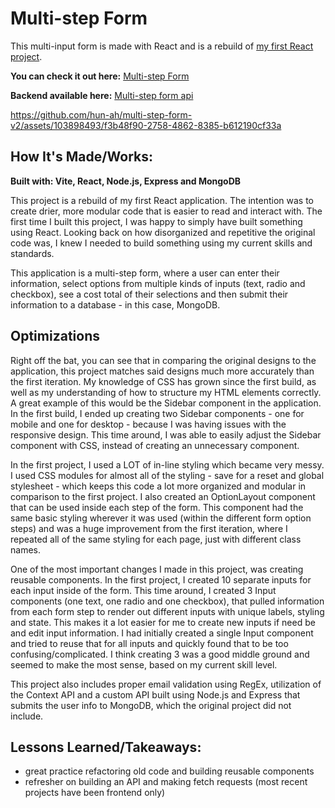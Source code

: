 # Multi-step Form

This multi-input form is made with React and is a rebuild of [my first React project](https://multi-step-form-react-hwm.netlify.app/).

**You can check it out here:** [Multi-step Form](https://multi-step-form-reactv2-hwm.netlify.app/)

**Backend available here:** [Multi-step form api](https://github.com/hun-ah/multi-step-form-api)

https://github.com/hun-ah/multi-step-form-v2/assets/103898493/f3b48f90-2758-4862-8385-b612190cf33a

## How It's Made/Works:
**Built with: Vite, React, Node.js, Express and MongoDB**

This project is a rebuild of my first React application. The intention was to create drier, more modular code that is easier to read and interact with. The first time I built
this project, I was happy to simply have built something using React. Looking back on how disorganized and repetitive the original code was, I knew I needed to build something using
my current skills and standards.

This application is a multi-step form, where a user can enter their information, select options from multiple kinds of inputs (text, radio and checkbox), see a cost total of their
selections and then submit their information to a database - in this case, MongoDB.

## Optimizations
Right off the bat, you can see that in comparing the original designs to the application, this project matches said designs much more accurately than the first iteration. My knowledge
of CSS has grown since the first build, as well as my understanding of how to structure my HTML elements correctly. A great example of this would be the Sidebar component in the 
application. In the first build, I ended up creating two Sidebar components - one for mobile and one for desktop - because I was having issues with the responsive design. This time 
around, I was able to easily adjust the Sidebar component with CSS, instead of creating an unnecessary component.

In the first project, I used a LOT of in-line styling which became very messy.
I used CSS modules for almost all of the styling - save for a reset and global stylesheet - which keeps this code a lot more organized and modular in comparison to the first project.
I also created an OptionLayout component that can be used inside each step of the form. This component had the same basic styling wherever it was used (within the different form
option steps) and was a huge improvement from the first iteration, where I repeated all of the same styling for each page, just with different class names.

One of the most important changes I made in this project, was creating reusable components. In the first project, I created 10 separate inputs for each input inside of the form. This 
time around, I created 3 Input components (one text, one radio and one checkbox), that pulled information from each form step to render out different inputs with unique labels, styling
and state. This makes it a lot easier for me to create new inputs if need be and edit input information. I had initially created a single Input component and tried to reuse that for all
inputs and quickly found that to be too confusing/complicated. I think creating 3 was a good middle ground and seemed to make the most sense, based on my current skill level.

This project also includes proper email validation using RegEx, utilization of the Context API and a custom API built using Node.js and Express that submits the user info to MongoDB, 
which the original project did not include.

## Lessons Learned/Takeaways:
- great practice refactoring old code and building reusable components
- refresher on building an API and making fetch requests (most recent projects have been frontend only)


